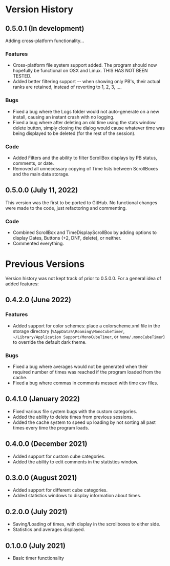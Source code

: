 # Version History

## 0.5.0.1 (In development)

Adding cross-platform functionality...

### Features

* Cross-platform file system support added.  The program should now hopefully be functional on OSX and Linux.  THIS HAS NOT BEEN TESTED.
* Added better filtering support -- when showing only PB's, their actual ranks are retained, instead of reverting to 1, 2, 3, ....

### Bugs

* Fixed a bug where the Logs folder would not auto-generate on a new install, causing an instant crash with no logging.
* Fixed a bug where after deleting an old time using the stats window delete button, simply closing the dialog would cause whatever time was being displayed to be deleted (for the rest of the session).

### Code

* Added Filters and the ability to filter ScrollBox displays by PB status, comments, or date.
* Removed all unnecessary copying of Time lists between ScrollBoxes and the main data storage.

## 0.5.0.0 (July 11, 2022)

This version was the first to be ported to GitHub.  No functional changes were made to the code, just refactoring and commenting.

### Code

* Combined ScrollBox and TimeDisplayScrollBox by adding options to display Dates, Buttons (+2, DNF, delete), or neither.
* Commented everything.

# Previous Versions

Version history was not kept track of prior to 0.5.0.0.  For a general idea of added features:

## 0.4.2.0 (June 2022)

### Features

* Added support for color schemes: place a colorscheme.xml file in the storage directory (`%AppData%\Roaming\MonoCubeTimer`, `~/Library/Application Support/MonoCubeTimer`, or `home/.monoCubeTimer`) to override the default dark theme.

### Bugs

* Fixed a bug where averages would not be generated when their required number of times was reached if the program loaded from the cache.
* Fixed a bug where commas in comments messed with time csv files.

## 0.4.1.0 (January 2022)

* Fixed various file system bugs with the custom categories.
* Added the ability to delete times from previous sessions.
* Added the cache system to speed up loading by not sorting all past times every time the program loads.

## 0.4.0.0 (December 2021)

* Added support for custom cube categories.
* Added the ability to edit comments in the statistics window.

## 0.3.0.0 (August 2021)

* Added support for different cube categories.
* Added statistics windows to display information about times.

## 0.2.0.0 (July 2021)

* Saving/Loading of times, with display in the scrollboxes to either side.
* Statistics and averages displayed.

## 0.1.0.0 (July 2021)

* Basic timer functionality
